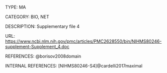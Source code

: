 TYPE: 
MA

CATEGORY: 
BIO, NET

DESCRIPTION:
Supplementary file 4

URL:
https://www.ncbi.nlm.nih.gov/pmc/articles/PMC2628550/bin/NIHMS80246-supplement-Supplement_4.doc

REFERENCES:
@borisov2008domain

INTERNAL REFERENCES:
[NIHMS80246-S4]@cardelli2017maximal